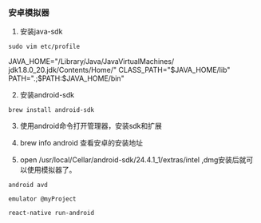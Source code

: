 ### 安卓模拟器

1. 安装java-sdk

`sudo vim etc/profile`

JAVA_HOME="/Library/Java/JavaVirtualMachines/
jdk1.8.0_20.jdk/Contents/Home/"
CLASS_PATH="$JAVA_HOME/lib"
PATH=".;$PATH:$JAVA_HOME/bin"

2. 安装android-sdk

`brew install android-sdk`

3. 使用android命令打开管理器，安装sdk和扩展

4. brew info android 查看安卓的安装地址

5. open /usr/local/Cellar/android-sdk/24.4.1_1/extras/intel ,dmg安装后就可以使用模拟器了。

`android avd`

`emulator @myProject`

`react-native run-android`




